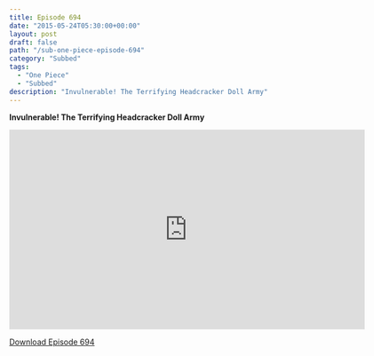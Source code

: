 ```yaml
---
title: Episode 694
date: "2015-05-24T05:30:00+00:00"
layout: post
draft: false
path: "/sub-one-piece-episode-694"
category: "Subbed"
tags:
  - "One Piece"
  - "Subbed"
description: "Invulnerable! The Terrifying Headcracker Doll Army"
---
```


**Invulnerable! The Terrifying Headcracker Doll Army**

<iframe width="640" height="360" src="https://www.rapidvideo.com/e/G6FRPGF8HG" frameborder="0" marginwidth=0 marginheight=0 scrolling=no allowfullscreen></iframe>

<a href="http://ouo.io/qs/eCodkFEQ?s=https://rapidvid.to/d/https://www.rapidvideo.com/e/G6FRPGF8HG">Download Episode 694</a>
